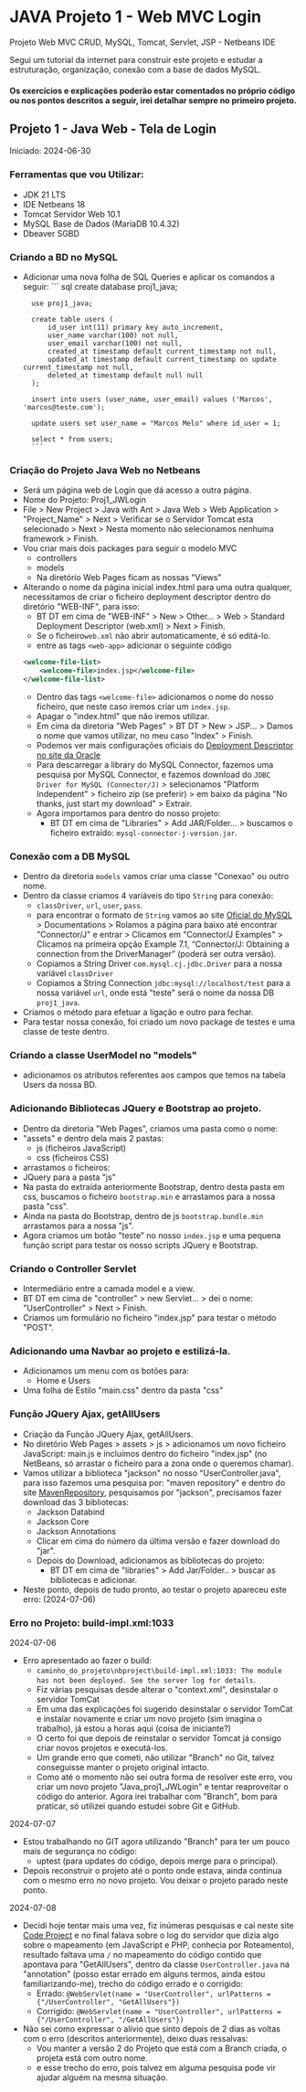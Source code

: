 # JAVA Projeto 1 - Web MVC Login

Projeto Web MVC CRUD, MySQL, Tomcat, Servlet, JSP - Netbeans IDE

Segui um tutorial da internet para construir este projeto e  estudar a estruturação, organização, conexão com a base de dados MySQL.

#### Os exercícios e explicações poderão estar comentados no próprio código ou nos pontos descritos a seguir, irei detalhar sempre no primeiro projeto.

## Projeto 1 - Java Web - Tela de Login
Iniciado: 2024-06-30

### Ferramentas que vou Utilizar:
- JDK 21 LTS
- IDE Netbeans 18
- Tomcat Servidor Web 10.1
- MySQL Base de Dados (MariaDB 10.4.32)
- Dbeaver SGBD

### Criando a BD no MySQL
- Adicionar uma nova folha de SQL Queries e aplicar os comandos a seguir:
        ``` sql
        create database proj1_java;

        use proj1_java;

        create table users (
            id_user int(11) primary key auto_increment,
            user_name varchar(100) not null,
            user_email varchar(100) not null,
            created_at timestamp default current_timestamp not null,
            updated_at timestamp default current_timestamp on update current_timestamp not null,
            deleted_at timestamp default null null
        );

        insert into users (user_name, user_email) values ('Marcos', 'marcos@teste.com');

        update users set user_name = "Marcos Melo" where id_user = 1;

        select * from users;
        ```
### Criação do Projeto Java Web no Netbeans 
- Será um página web de Login que dá acesso a outra página.
- Nome do Projeto: Proj1_JWLogin
- File > New Project > Java with Ant > Java Web > Web Application > "Project_Name" > Next > Verificar se o Servidor Tomcat esta selecionado > Next > Nesta momento não selecionamos nenhuma framework > Finish.
- Vou criar mais dois packages para seguir o modelo MVC
    - controllers
    - models
     - Na diretório Web Pages ficam as nossas "Views"
- Alterando o nome da página inicial index.html para uma outra qualquer, necessitamos de criar o ficheiro deployment descriptor dentro do diretório "WEB-INF", para isso:
	- BT DT em cima de "WEB-INF" > New > Other... > Web > Standard Deployment Descriptor (web.xml) > Next > Finish.
	- Se o ficheiro`web.xml` não abrir automaticamente, é só editá-lo.
	- entre as tags `<web-app>` adicionar o seguinte código
	``` xml
	<welcome-file-list>
        <welcome-file>index.jsp</welcome-file>
    </welcome-file-list>
    ```
	- Dentro das tags `<welcome-file>` adicionamos o nome do nosso ficheiro, que neste caso iremos criar um `index.jsp`.
	- Apagar o "index.html" que não iremos utilizar.
	- Em cima da diretoria "Web Pages" > BT DT > New > JSP... > Damos o nome que vamos utilizar, no meu caso "Index" > Finish.
    - Podemos ver mais configurações oficiais do [Deployment Descriptor no site da Oracle](https://docs.oracle.com/cd/E13222_01/wls/docs81/webapp/web_xml.html)
    - Para descarregar a library do MySQL Connector, fazemos uma pesquisa por MySQL Connector, e fazemos download do `JDBC Driver for MySQL (Connector/J)` > selecionamos "Platform Independent" > ficheiro zip (se preferir) > em baixo da página "No thanks, just start my download" > Extrair.
	- Agora importamos para dentro do nosso projeto:
		- BT DT em cima de "Libraries" > Add JAR/Folder... > buscamos o ficheiro extraído: `mysql-connector-j-version.jar`.
### Conexão com a DB MySQL
- Dentro da diretoria `models` vamos criar uma classe "Conexao" ou outro nome.
- Dentro da classe criamos 4 variáveis do tipo `String` para conexão:
	- `classDriver`, `url`, `user`, `pass`.
	- para encontrar o formato de `String` vamos ao site [Oficial do MySQL](https://dev.mysql.com/doc/) > Documentations > Rolamos a página para baixo até encontrar "Connector/J" e entrar > Clicamos em "Connector/J Examples" > Clicamos na primeira opção Example 7.1, “Connector/J: Obtaining a connection from the DriverManager” (poderá ser outra versão).
	- Copiamos a String Driver `com.mysql.cj.jdbc.Driver` para a nossa variável `classDriver` 
	- Copiamos a String Connection `jdbc:mysql://localhost/test` para a nossa variável `url`, onde está "teste" será o nome da nossa DB `proj1_java`.
- Criamos o método para efetuar a ligação e outro para fechar.
- Para testar nossa conexão, foi criado um novo package de testes e uma classe de teste dentro.
### Criando a classe UserModel no "models"
- adicionamos os atributos referentes aos campos que temos na tabela Users da nossa BD.
### Adicionando Bibliotecas JQuery e Bootstrap ao projeto.
- Dentro da diretoria "Web Pages", criamos uma pasta como o nome:
- "assets" e dentro dela mais 2 pastas:
	- js  (ficheiros JavaScript) 
	- css  (ficheiros CSS)
- arrastamos o ficheiros:
- JQuery para a pasta "js"
-  Na pasta do extraída anteriormente Bootstrap, dentro desta pasta em css, buscamos o ficheiro `bootstrap.min` e arrastamos para a nossa pasta "css".
- Ainda na pasta do Bootstrap, dentro de js `bootstrap.bundle.min` arrastamos para a nossa "js".
- Agora criamos um botão "teste" no nosso `index.jsp`  e uma pequena função script para testar os nosso scripts JQuery e Bootstrap.
### Criando o Controller Servlet
- Intermediário entre a camada model e a view.
- BT DT em cima de "controller" > new Servlet... > dei o nome: "UserController" > Next > Finish.
- Criamos um formulário no ficheiro "index.jsp" para testar o método "POST".
### Adicionando uma Navbar ao projeto e estilizá-la.
- Adicionamos um menu com os botões para:
	- Home e Users
- Uma folha de Estilo "main.css" dentro da pasta "css"

### Função JQuery Ajax, getAllUsers
- Criação da Função JQuery Ajax, getAllUsers.
- No diretório Web Pages > assets > js > adicionamos um novo ficheiro JavaScript: main.js e incluímos dentro do ficheiro "index.jsp"  (no NetBeans, só arrastar o ficheiro para a zona onde o queremos chamar).
- Vamos utilizar a biblioteca "jackson" no nosso "UserController.java", para isso fazemos uma pesquisa por: "maven repository" e dentro do site [MavenRepository](https://mvnrepository.com/), pesquisamos por "jackson", precisamos fazer download das 3 bibliotecas:
	- Jackson Databind
	- Jackson Core
	- Jackson Annotations
	- Clicar em cima do número da última versão e fazer download do "jar".
	- Depois do Download, adicionamos as bibliotecas do projeto:
		- BT DT em cima de "libraries" > Add Jar/Folder.. > buscar as bibliotecas e adicionar.
- Neste ponto, depois de tudo pronto, ao testar o projeto apareceu este erro: (2024-07-06)

### Erro no Projeto: build-impl.xml:1033
2024-07-06
- Erro apresentado ao fazer o build:
    - `caminho_do_projeto\nbproject\build-impl.xml:1033: The module has not been deployed. See the server log for details`.
    - Fiz várias pesquisas desde alterar o "context.xml", desinstalar o servidor TomCat
    - Em uma das explicações foi sugerido desinstalar o servidor TomCat e instalar novamente e criar um novo projeto (sim imagina o trabalho), já estou a horas aqui (coisa de iniciante?)
    - O certo foi que depois de reinstalar o servidor Tomcat já consigo criar novos projetos e executá-los.
    - Um grande erro que cometi, não utilizar "Branch" no Git, talvez conseguisse manter o projeto original intacto.
    - Como até o momento não sei outra forma de resolver este erro, vou criar um novo projeto "Java_proj1_JWLogin" e tentar reaproveitar o código do anterior. Agora irei trabalhar com "Branch", bom para praticar, só utilizei quando estudei sobre Git e GitHub.

2024-07-07
- Estou trabalhando no GIT agora utilizando "Branch" para ter um pouco mais de segurança no código:
    - uptest (para updates do código, depois merge para o principal). 
- Depois reconstruir o projeto até o ponto onde estava, ainda continua com o mesmo erro no novo projeto. Vou deixar o projeto parado neste ponto.

2024-07-08
- Decidi hoje tentar mais uma vez, fiz inúmeras pesquisas e cai neste site [Code Project](https://www.codeproject.com/questions/717546/error-the-module-has-not-been-deployed-see-the-ser) e no final falava sobre o log do servidor que dizia algo sobre o mapeamento (em JavaScript e PHP, conhecia por Roteamento), resultado faltava uma `/` no mapeamento do código contido que apontava para "GetAllUsers", dentro da classe `UserController.java` na "annotation" (posso estar errado em alguns termos, ainda estou familiarizando-me), trecho do código errado e o corrigido:
	- Errado: `@WebServlet(name = "UserController", urlPatterns = {"/UserController", "GetAllUsers"})`
	- Corrigido: `@WebServlet(name = "UserController", urlPatterns = {"/UserController", "/GetAllUsers"})` 
- Não sei como expressar o alívio que sinto depois de 2 dias as voltas com o erro (descritos anteriormente), deixo duas ressalvas:
    - Vou manter a versão 2 do Projeto que está com a Branch criada, o projeta está com outro nome.
    - e esse trecho do erro, pois talvez em alguma pesquisa pode vir ajudar alguém na mesma situação.
